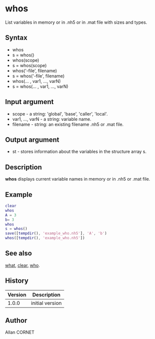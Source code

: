 

# whos

List variables in memory or in .nh5 or in .mat file with sizes and types.

## Syntax

- whos
- s = whos()
- whos(scope)
- s = whos(scope)
- whos('-file', filename)
- s = whos('-file', filename)
- whos(... , var1, ..., varN)
- s = whos(... , var1, ..., varN)

## Input argument

 - scope - a string: 'global', 'base', 'caller', 'local'.
 - var1, ..., varN - a string: variable name.
 - filename - string: an existing filename .nh5 or .mat file.

## Output argument

 - st - stores information about the variables in the structure array s.

## Description


  <p><b>whos</b> displays current variable names in memory or in .nh5 or .mat file.</p>


## Example

```matlab
clear
whos
A = 3
b= 3
whos
s = whos()
save([tempdir(), 'example_who.nh5'], 'A', 'b')
whos([tempdir(), 'example_who.nh5'])
```

## See also

[what](../functions_manager/what.md), [clear](clear.md), [who](who.md).
## History

|Version|Description|
|------|------|
|1.0.0|initial version|


## Author

Allan CORNET



